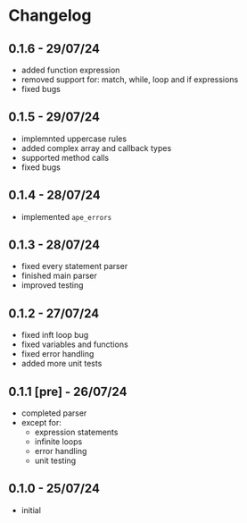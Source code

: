 # Changelog

## 0.1.6 - 29/07/24

- added function expression
- removed support for: match, while, loop and if expressions
- fixed bugs

## 0.1.5 - 29/07/24

- implemnted uppercase rules
- added complex array and callback types
- supported method calls
- fixed bugs

## 0.1.4 - 28/07/24

- implemented `ape_errors`

## 0.1.3 - 28/07/24

- fixed every statement parser
- finished main parser
- improved testing

## 0.1.2 - 27/07/24

- fixed inft loop bug
- fixed variables and functions
- fixed error handling
- added more unit tests

## 0.1.1 [pre] - 26/07/24

- completed parser
- except for:
  - expression statements
  - infinite loops
  - error handling
  - unit testing

## 0.1.0 - 25/07/24

- initial
